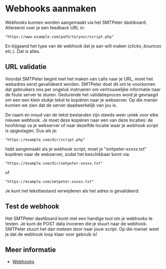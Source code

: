 # Webhooks aanmaken

*Webhooks* kunnen worden aangemaakt via het SMTPeter dashboard.
Allereerst voer je een feedback URL in:

```text
"https://www.example.com/path/to/your/script.php"
```
En bijgaand het type van de webhook dat je aan wilt maken (*clicks*, *bounces* etc.).
Dat is alles.

## URL validatie

Voordat SMTPeter begint met het maken van calls naar je URL, moet het
webadres eerst gevalideerd worden. SMTPeter doet dit om te voorkomen dat 
gebruikers ons per ongeluk instrueren om vertrouwelijke informatie naar
de foute server te sturen. Gedurende het validatieproces word je gevraagd
om een een klein stukje tekst te kopiëren naar je webserver. Op die manier
kunnen we zien dat de server daadwerkelijk van jou is.

De naam en inoud van de tekst bestanden zijn steeds weer uniek voor elke
nieuwe webhook. Je moet deze kopiëren naar een van deze locaties:
de hoofdmap va je webserver of naar dezelfde locatie waar je *webhook script*
is opgeslagen. Dus als je:

```text
"https://example.com/dir/script.php"
```
hebt aangemaakt als je webhook script, moet je "smtpeter-xxxxx.txt" kopiëren naar de webserver,
zodat het beschikbaar komt via:

```text
"https://example.com/dir/smtpeter-xxxxx.txt"
```

of 

```text
"https://example.com/smtpeter-xxxxx.txt"
```

Je kunt het tekstbestand verwijderen als het adres is gevalideerd.

## Test de webhook

Het SMTPeter dashboard komt met een handige tool om je webhooks te
testen. Je kunt de POST data invoeren die je stuurt naar de webhook. 
SMTPeter stuurt het dan meteen door naar jouw script. Op die manier weet je 
dat de webhook loop klaar voor gebruik is!

## Meer informatie

* [Webhooks](./webhooks)
